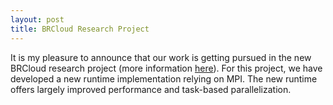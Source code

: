 ```yaml
---
layout: post
title: BRCloud Research Project
---
```


It is my pleasure to announce that our work is getting pursued in the new
BRCloud research project (more information [here](https://gitlab.com/brcloud)).
For this project, we have developed a new runtime implementation relying on MPI.
The new runtime offers largely improved performance and task-based
parallelization.
